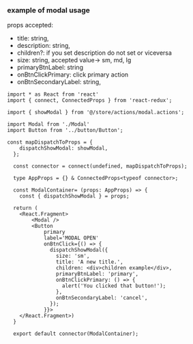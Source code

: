 ### example of modal usage

props accepted:
* title: string,
* description: string,
* children?: if you set description do not set or viceversa
* size: string, accepted value-> sm, md, lg
* primaryBtnLabel: string
* onBtnClickPrimary: click primary action
* onBtnSecondaryLabel: string,

```
import * as React from 'react'
import { connect, ConnectedProps } from 'react-redux';

import { showModal } from '@/store/actions/modal.actions';

import Modal from './Modal'
import Button from '../button/Button';

const mapDispatchToProps = {
    dispatchShowModal: showModal,
  };
  
  const connector = connect(undefined, mapDispatchToProps);
  
  type AppProps = {} & ConnectedProps<typeof connector>;

  const ModalContainer= (props: AppProps) => {
    const { dispatchShowModal } = props;

  return (
    <React.Fragment>
        <Modal />
        <Button
            primary
            label='MODAL OPEN'
            onBtnClick={() => {
              dispatchShowModal({
                size: 'sm',
                title: 'A new title.',
                children: <div>children example</div>,
                primaryBtnLabel: 'primary',
                onBtnClickPrimary: () => {
                  alert('You clicked that button!');
                },
                onBtnSecondaryLabel: 'cancel',
              });
            }}>
    </React.Fragment>)
  }

  export default connector(ModalContainer);
```